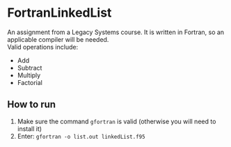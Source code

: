 # FortranLinkedList
An assignment from a Legacy Systems course. It is written in Fortran, so an applicable compiler will be needed.  
Valid operations include:  
- Add  
- Subtract  
- Multiply  
- Factorial  

## How to run

1) Make sure the command `gfortran` is valid (otherwise you will need to install it)
2) Enter: `gfortran -o list.out linkedList.f95`